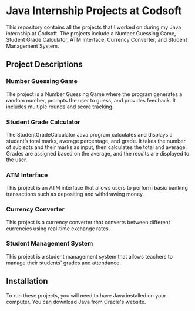 # Java Internship Projects at Codsoft

This repository contains all the projects that I worked on during my Java internship at Codsoft. The projects include a Number Guessing Game, Student Grade Calculator, ATM Interface, Currency Converter, and Student Management System. 

## Project Descriptions

### Number Guessing Game
The project is a Number Guessing Game where the program generates a random number, prompts the user to guess, and provides feedback. It includes multiple rounds and score tracking.

### Student Grade Calculator
The StudentGradeCalculator Java program calculates and displays a student’s total marks, average percentage, and grade. It takes the number of subjects and their marks as input, then calculates the total and average. Grades are assigned based on the average, and the results are displayed to the user.

### ATM Interface
This project is an ATM interface that allows users to perform basic banking transactions such as depositing and withdrawing money.

### Currency Converter
This project is a currency converter that converts between different currencies using real-time exchange rates.

### Student Management System
This project is a student management system that allows teachers to manage their students' grades and attendance.

## Installation

To run these projects, you will need to have Java installed on your computer. You can download Java from Oracle's website.
